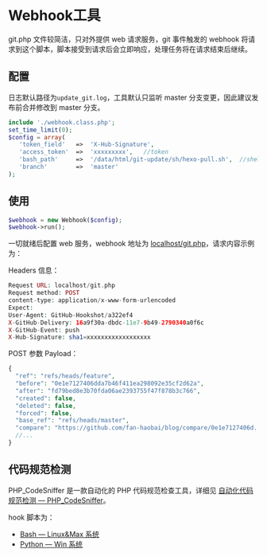 Webhook工具
===========

git.php 文件较简洁，只对外提供 web 请求服务，git 事件触发的 webhook 将请求到这个脚本，脚本接受到请求后会立即响应，处理任务将在请求结束后继续。

## 配置

日志默认路径为`update_git.log`，工具默认只监听 master 分支变更，因此建议发布前合并修改到 master 分支。
 
```PHP
include './webhook.class.php';
set_time_limit(0);
$config = array(
   'token_field'   =>  'X-Hub-Signature',
   'access_token'  =>  'xxxxxxxxx',   //token
   'bash_path'     =>  '/data/html/git-update/sh/hexo-pull.sh',  //shell脚本路径
   'branch'        =>  'master'
);
```

## 使用

```PHP
$webhook = new Webhook($config);
$webhook->run();
```

一切就绪后配置 web 服务，webhook 地址为 [localhost/git.php]()，请求内容示例为：

Headers 信息：
```PHP
Request URL: localhost/git.php
Request method: POST
content-type: application/x-www-form-urlencoded
Expect: 
User-Agent: GitHub-Hookshot/a322ef4
X-GitHub-Delivery: 16a9f30a-dbdc-11e7-9b49-2790340a0f6c
X-GitHub-Event: push
X-Hub-Signature: sha1=xxxxxxxxxxxxxxxxxx
```

POST 参数 Payload：
```PHP
{
  "ref": "refs/heads/feature",
  "before": "0e1e7127406dda7b46f411ea298092e35cf2d62a",
  "after": "fd79bed8e3b70fda06ae2393755f47f878b3c766",
  "created": false,
  "deleted": false,
  "forced": false,
  "base_ref": "refs/heads/master",
  "compare": "https://github.com/fan-haobai/blog/compare/0e1e7127406d...fd79bed8e3b7",
  //...
}
```

## 代码规范检测

PHP_CodeSniffer 是一款自动化的 PHP 代码规范检查工具，详细见 [自动化代码规范检测 — PHP_CodeSniffer](https://www.fanhaobai.com/2018/04/php-code-sniffer.html)。

hook 脚本为：
* [Bash — Linux&Max 系统](https://github.com/fan-haobai/webhook/blob/master/sh/pre-commit-phpcs/pre-commit)
* [Python — Win 系统](https://github.com/fan-haobai/webhook/blob/master/sh/pre-commit-phpcs/pre-commit.py)
